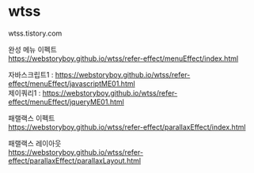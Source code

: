 # wtss
wtss.tistory.com


완성
메뉴 이펙트 <br> https://webstoryboy.github.io/wtss/refer-effect/menuEffect/index.html <br>


자바스크립트1 : https://webstoryboy.github.io/wtss/refer-effect/menuEffect/javascriptME01.html<br> 
제이쿼리1 : https://webstoryboy.github.io/wtss/refer-effect/menuEffect/jqueryME01.html<br>

패랠랙스 이펙트<br> https://webstoryboy.github.io/wtss/refer-effect/parallaxEffect/index.html <br>

패랠랙스 레이아웃 <br> 
https://webstoryboy.github.io/wtss/refer-effect/parallaxEffect/parallaxLayout.html <br>